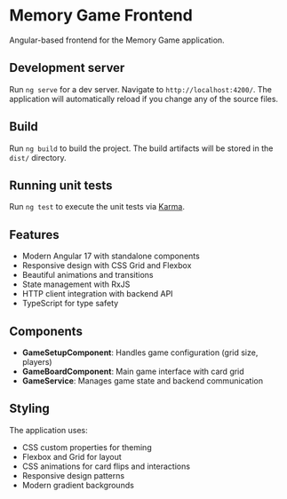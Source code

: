 # Memory Game Frontend

Angular-based frontend for the Memory Game application.

## Development server

Run `ng serve` for a dev server. Navigate to `http://localhost:4200/`. The application will automatically reload if you change any of the source files.

## Build

Run `ng build` to build the project. The build artifacts will be stored in the `dist/` directory.

## Running unit tests

Run `ng test` to execute the unit tests via [Karma](https://karma-runner.github.io).

## Features

- Modern Angular 17 with standalone components
- Responsive design with CSS Grid and Flexbox
- Beautiful animations and transitions
- State management with RxJS
- HTTP client integration with backend API
- TypeScript for type safety

## Components

- **GameSetupComponent**: Handles game configuration (grid size, players)
- **GameBoardComponent**: Main game interface with card grid
- **GameService**: Manages game state and backend communication

## Styling

The application uses:
- CSS custom properties for theming
- Flexbox and Grid for layout
- CSS animations for card flips and interactions
- Responsive design patterns
- Modern gradient backgrounds
